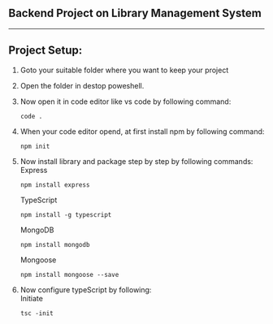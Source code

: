 ## Backend Project on Library Management System

------------

## Project Setup:
1. Goto your suitable folder where you want to keep your project
2. Open the folder in destop poweshell.
3. Now open it in code editor like vs code by following command:

       code .
4. When your code editor opend, at first install npm by following command:

       npm init 
   
5. Now install library and package step by step by following commands:    
       Express

       npm install express
    TypeScript

       npm install -g typescript
    MongoDB

       npm install mongodb
    Mongoose

       npm install mongoose --save
   
6. Now configure typeScript by following:  
   Initiate

       tsc -init
   














